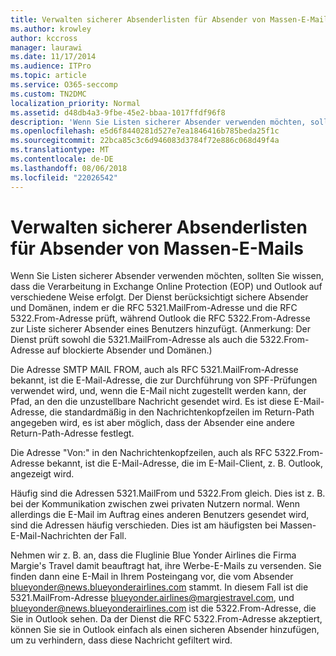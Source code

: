 ```yaml
---
title: Verwalten sicherer Absenderlisten für Absender von Massen-E-Mails
ms.author: krowley
author: kccross
manager: laurawi
ms.date: 11/17/2014
ms.audience: ITPro
ms.topic: article
ms.service: O365-seccomp
ms.custom: TN2DMC
localization_priority: Normal
ms.assetid: d48db4a3-9fbe-45e2-bbaa-1017ffdf96f8
description: 'Wenn Sie Listen sicherer Absender verwenden möchten, sollten Sie wissen, dass die Verarbeitung in Exchange Online Protection (EOP) und Outlook auf verschiedene Weise erfolgt. Der Dienst berücksichtigt sichere Absender und Domänen, indem er die RFC 5321.MailFrom-Adresse und die RFC 5322.From-Adresse prüft, während Outlook die RFC 5322.From-Adresse zur Liste sicherer Absender eines Benutzers hinzufügt. (Anmerkung: Der Dienst prüft sowohl die 5321.MailFrom-Adresse als auch die 5322.From-Adresse auf blockierte Absender und Domänen.)'
ms.openlocfilehash: e5d6f8440281d527e7ea1846416b785beda25f1c
ms.sourcegitcommit: 22bca85c3c6d946083d3784f72e886c068d49f4a
ms.translationtype: MT
ms.contentlocale: de-DE
ms.lasthandoff: 08/06/2018
ms.locfileid: "22026542"
---
```

# <a name="manage-safe-sender-lists-for-bulk-mailers"></a>Verwalten sicherer Absenderlisten für Absender von Massen-E-Mails

Wenn Sie Listen sicherer Absender verwenden möchten, sollten Sie wissen, dass die Verarbeitung in Exchange Online Protection (EOP) und Outlook auf verschiedene Weise erfolgt. Der Dienst berücksichtigt sichere Absender und Domänen, indem er die RFC 5321.MailFrom-Adresse und die RFC 5322.From-Adresse prüft, während Outlook die RFC 5322.From-Adresse zur Liste sicherer Absender eines Benutzers hinzufügt. (Anmerkung: Der Dienst prüft sowohl die 5321.MailFrom-Adresse als auch die 5322.From-Adresse auf blockierte Absender und Domänen.)
  
Die Adresse SMTP MAIL FROM, auch als RFC 5321.MailFrom-Adresse bekannt, ist die E-Mail-Adresse, die zur Durchführung von SPF-Prüfungen verwendet wird, und, wenn die E-Mail nicht zugestellt werden kann, der Pfad, an den die unzustellbare Nachricht gesendet wird. Es ist diese E-Mail-Adresse, die standardmäßig in den Nachrichtenkopfzeilen im Return-Path angegeben wird, es ist aber möglich, dass der Absender eine andere Return-Path-Adresse festlegt.
  
Die Adresse "Von:" in den Nachrichtenkopfzeilen, auch als RFC 5322.From-Adresse bekannt, ist die E-Mail-Adresse, die im E-Mail-Client, z. B. Outlook, angezeigt wird.
  
Häufig sind die Adressen 5321.MailFrom und 5322.From gleich. Dies ist z. B. bei der Kommunikation zwischen zwei privaten Nutzern normal. Wenn allerdings die E-Mail im Auftrag eines anderen Benutzers gesendet wird, sind die Adressen häufig verschieden. Dies ist am häufigsten bei Massen-E-Mail-Nachrichten der Fall.
  
Nehmen wir z. B. an, dass die Fluglinie Blue Yonder Airlines die Firma Margie's Travel damit beauftragt hat, ihre Werbe-E-Mails zu versenden. Sie finden dann eine E-Mail in Ihrem Posteingang vor, die vom Absender blueyonder@news.blueyonderairlines.com stammt. In diesem Fall ist die 5321.MailFrom-Adresse blueyonder.airlines@margiestravel.com, und blueyonder@news.blueyonderairlines.com ist die 5322.From-Adresse, die Sie in Outlook sehen. Da der Dienst die RFC 5322.From-Adresse akzeptiert, können Sie sie in Outlook einfach als einen sicheren Absender hinzufügen, um zu verhindern, dass diese Nachricht gefiltert wird.
  

